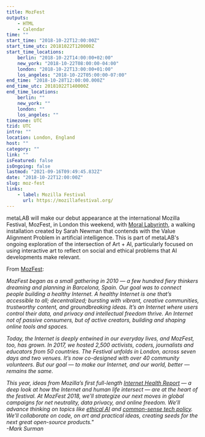 ```yaml
---
title: MozFest
outputs:
    - HTML
    - Calendar
time: ""
start_time: "2018-10-22T12:00:00Z"
start_time_utc: 20181022T120000Z
start_time_locations:
    berlin: "2018-10-22T14:00:00+02:00"
    new_york: "2018-10-22T08:00:00-04:00"
    london: "2018-10-22T13:00:00+01:00"
    los_angeles: "2018-10-22T05:00:00-07:00"
end_time: "2018-10-28T12:00:00.000Z"
end_time_utc: 20181022T140000Z
end_time_locations:
    berlin: ""
    new_york: ""
    london: ""
    los_angeles: ""
timezone: UTC
tzid: UTC
intro: ""
location: London, England
host: ""
category: ""
link: ""
isFeatured: false
isOngoing: false
lastmod: "2021-09-16T09:49:45.832Z"
date: "2018-10-22T12:00:00Z"
slug: moz-fest
links:
    - label: Mozilla Festival
      url: https://mozillafestival.org/
---
```

metaLAB will make our debut appearance at the international Mozilla Festival, MozFest, in London this weekend, with [Moral Labyrinth](../morallabyrinth), a walking installation created by Sarah Newman that contends with the Value Alignment Problem in artificial intelligence. This is part of metaLAB's ongoing exploration of the intersection of Art + AI, particularly focused on using interactive art to reflect on social and ethical problems that AI developments make relevant.

From [MozFest](https://mozillafestival.org/about):<br />

*MozFest began as a small gathering in 2010 — a few hundred fiery thinkers dreaming and planning in Barcelona, Spain. Our goal was to connect people building a healthy Internet.
A healthy Internet is one that’s accessible to all; decentralized; bursting with vibrant, creative communities, trustworthy content, and groundbreaking ideas. It’s an Internet where users control their data, and privacy and intellectual freedom thrive. An Internet not of passive consumers, but of active creators, building and shaping online tools and spaces.*

*Today, the Internet is deeply entwined in our everyday lives, and MozFest, too, has grown. In 2017, we hosted 2,500 activists, coders, journalists and educators from 50 countries. The Festival unfolds in London, across seven days and two venues. It’s now co-designed with over 40 community volunteers. But our goal — to make our Internet, and our world, better — remains the same.*

*This year, ideas from Mozilla’s first full-length [Internet Health Report](https://internethealthreport.org/2018/) — a deep look at how the Internet and human life intersect — are at the heart of the festival. At MozFest 2018, we’ll strategize our next moves in global campaigns for net neutrality, data privacy, and online freedom. We’ll advance thinking on topics like [ethical AI](https://internethealthreport.org/2018/intelligent-machines-arent-always-right/) and [common-sense tech policy](https://internethealthreport.org/2018/germanys-hate-speech-law-makes-global-waves/). We’ll collaborate on code, on art and practical ideas, creating seeds for the next great open-source products."* <br />
*-Mark Surman*